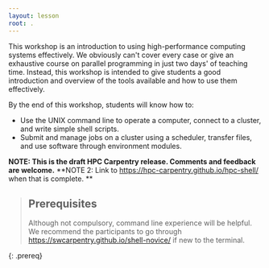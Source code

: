 ```yaml
---
layout: lesson
root: .
---
```


This workshop is an introduction to using high-performance computing systems effectively.
We obviously can't cover every case or give an exhaustive course on parallel programming in just two days' of teaching time.
Instead, this workshop is intended to give students a good introduction and overview of the tools available and how to use them effectively.

By the end of this workshop, students will know how to:

* Use the UNIX command line to operate a computer, connect to a cluster, and write simple shell scripts.
* Submit and manage jobs on a cluster using a scheduler, transfer files, and use software through environment modules.

**NOTE: This is the draft HPC Carpentry release. Comments and feedback are welcome.** 
**NOTE 2: Link to https://hpc-carpentry.github.io/hpc-shell/ when that is complete. **

> ## Prerequisites
>
> Although not compulsory, command line experience will be helpful. We recommend the participants 
> to go through https://swcarpentry.github.io/shell-novice/ if new to the terminal. 

{: .prereq}

